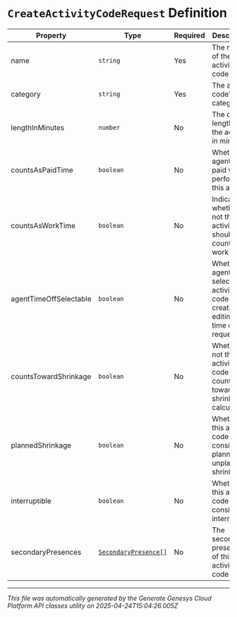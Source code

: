 # `CreateActivityCodeRequest` Definition

| Property | Type | Required | Description |
|----------|------|----------|-------------|
| name | `string` | Yes | The name of the activity code |
| category | `string` | Yes | The activity code's category |
| lengthInMinutes | `number` | No | The default length of the activity in minutes |
| countsAsPaidTime | `boolean` | No | Whether an agent is paid while performing this activity |
| countsAsWorkTime | `boolean` | No | Indicates whether or not the activity should be counted as work time |
| agentTimeOffSelectable | `boolean` | No | Whether an agent can select this activity code when creating or editing a time off request |
| countsTowardShrinkage | `boolean` | No | Whether or not this activity code counts toward shrinkage calculations |
| plannedShrinkage | `boolean` | No | Whether this activity code is considered planned or unplanned shrinkage |
| interruptible | `boolean` | No | Whether this activity code is considered interruptible |
| secondaryPresences | [`SecondaryPresence[]`](secondarypresence-definition.md) | No | The secondary presences of this activity code |

---

*This file was automatically generated by the Generate Genesys Cloud Platform API classes utility on 2025-04-24T15:04:26.005Z*